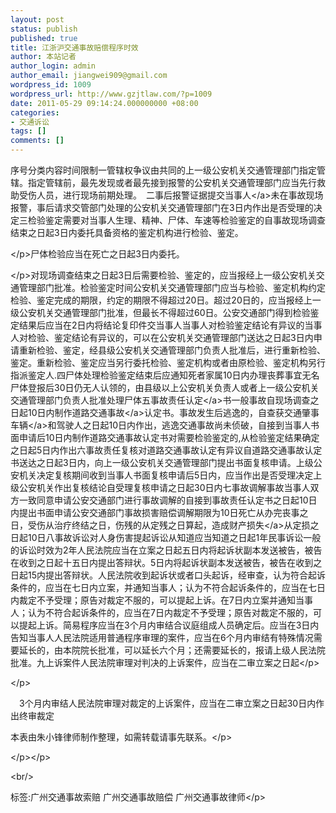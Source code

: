 ```yaml
---
layout: post
status: publish
published: true
title: 江浙沪交通事故赔偿程序时效
author: 本站记者
author_login: admin
author_email: jiangwei909@gmail.com
wordpress_id: 1009
wordpress_url: http://www.gzjtlaw.com/?p=1009
date: 2011-05-29 09:14:24.000000000 +08:00
categories:
- 交通诉讼
tags: []
comments: []
---
```

<p>序号分类内容时间限制一管辖权争议由共同的上一级公安机关交通管理部门指定管辖。指定管辖前，最先发现或者最先接到报警的公安机关交通管理部门应当先行救助受伤人员，进行现场前期处理。　二事后报警证据提交<a>当事人<&#47;a>未在事故现场报警，事后请求交管部门处理的公安机关交通管理部门在3日内作出是否受理的决定三检验鉴定需要对当事人生理、精神、尸体、车速等检验鉴定的自事故现场调查结束之日起3日内委托具备资格的鉴定机构进行检验、鉴定。<p><&#47;p>尸体检验应当在死亡之日起3日内委托。<p><&#47;p>对现场调查结束之日起3日后需要检验、鉴定的，应当报经上一级公安机关交通管理部门批准。检验鉴定时间公安机关交通管理部门应当与检验、鉴定机构约定检验、鉴定完成的期限，约定的期限不得超过20日。超过20日的，应当报经上一级公安机关交通管理部门批准，但最长不得超过60日。公安交通部门得到检验鉴定结果后应当在2日内将结论复印件交当事人当事人对检验鉴定结论有异议的当事人对检验、鉴定结论有异议的，可以在公安机关交通管理部门送达之日起3日内申请重新检验、鉴定，经县级公安机关交通管理部门负责人批准后，进行重新检验、鉴定。重新检验、鉴定应当另行委托检验、鉴定机构或者由原检验、鉴定机构另行指派鉴定人.四尸体处理检验鉴定结束后应通知死者家属10日内办理丧葬事宜无名尸体登报后30日仍无人认领的，由县级以上公安机关负责人或者上一级公安机关交通管理部门负责人批准处理尸体五事故<a>责任认定<&#47;a>书一般事故自现场调查之日起10日内制作道路<a>交通事故<&#47;a>认定书。事故发生后逃逸的，自查获交通肇事<a>车辆<&#47;a>和驾驶人之日起10日内作出，逃逸交通事故尚未侦破，自接到当事人书面申请后10日内制作道路交通事故认定书对需要检验鉴定的,从检验鉴定结果确定之日起5日内作出六事故责任复核对道路交通事故认定有异议自道路交通事故认定书送达之日起3日内，向上一级公安机关交通管理部门提出书面复核申请。上级公安机关决定复核期间收到当事人书面复核申请后5日内，应当作出是否受理决定上级公安机关作出复核结论自受理复核申请之日起30日内七事故调解事故当事人双方一致同意申请公安交通部门进行事故调解的自接到事故责任认定书之日起10日内提出书面申请公安交通部门事故损害赔偿调解期限为10日死亡从办完丧事之日，受伤从治疗终结之日，伤残的从定残之日算起，造成<a>财产损失<&#47;a>从定损之日起10日八事故诉讼对人身伤害提起诉讼从知道应当知道之日起1年民事诉讼一般的诉讼时效为2年人民法院应当在立案之日起五日内将起诉状副本发送被告，被告在收到之日起十五日内提出答辩状。5日内将起诉状副本发送被告，被告在收到之日起15内提出答辩状。人民法院收到起诉状或者口头起诉，经审查，认为符合起诉条件的，应当在七日内立案，并通知当事人；认为不符合起诉条件的，应当在七日内裁定不予受理；原告对裁定不服的，可以提起上诉。在7日内立案并通知当事人；认为不符合起诉条件的，应当在7日内裁定不予受理；原告对裁定不服的，可以提起上诉。简易程序应当在3个月内审结合议庭组成人员确定后。应当在3日内告知当事人人民法院适用普通程序审理的案件，应当在6个月内审结有特殊情况需要延长的，由本院院长批准，可以延长六个月；还需要延长的，报请上级人民法院批准。九上诉案件人民法院审理对判决的上诉案件，应当在二审立案之日起<&#47;p><br><p><&#47;p><br><p>　3个月内审结人民法院审理对裁定的上诉案件，应当在二审立案之日起30日内作出终审裁定<p>本表由朱小锋律师制作整理，如需转载请事先联系。<&#47;p><p><&#47;p><&#47;p><br&#47;><p>标签:广州交通事故索赔 广州交通事故赔偿 广州交通事故律师<&#47;p>
